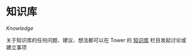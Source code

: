 # 知识库

*Knowledge*

关于知识库的任何问题、建议、想法都可以在 Tower 的 [知识库](https://tower.im/projects/ec84f68bb6a04f7b8ace8881fafa9949/) 栏目发起讨论或建立事项


